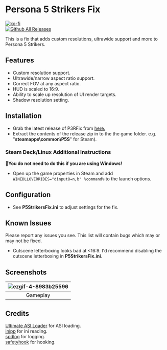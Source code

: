 ﻿# Persona 5 Strikers Fix
[![ko-fi](https://ko-fi.com/img/githubbutton_sm.svg)](https://ko-fi.com/W7W01UAI9)</br>
[![Github All Releases](https://img.shields.io/github/downloads/Lyall/P5StrikersFix/total.svg)](https://github.com/Lyall/P5StrikersFix/releases)

This is a fix that adds custom resolutions, ultrawide support and more to Persona 5 Strikers.

## Features
- Custom resolution support.
- Ultrawide/narrow aspect ratio support.
- Correct FOV at any aspect ratio.
- HUD is scaled to 16:9.
- Ability to scale up resolution of UI render targets.
- Shadow resolution setting.

## Installation
- Grab the latest release of P3RFix from [here.](https://github.com/Lyall/P3RFix/releases)
- Extract the contents of the release zip in to the the game folder. e.g. "**steamapps\common\P5S**" for Steam).

### Steam Deck/Linux Additional Instructions
🚩**You do not need to do this if you are using Windows!**
- Open up the game properties in Steam and add `WINEDLLOVERRIDES="dinput8=n,b" %command%` to the launch options.

## Configuration
- See **P5StrikersFix.ini** to adjust settings for the fix.

## Known Issues
Please report any issues you see.
This list will contain bugs which may or may not be fixed.

- Cutscene letterboxing looks bad at <16:9. I'd recommend disabling the cutscene letterboxing in **P5StrikersFix.ini**.

## Screenshots

| ![ezgif-4-8983b25596](https://github.com/Lyall/P5StrikersFix/assets/695941/76edf561-06c0-455c-9bd4-8df7cbc0d07d) |
|:--:|
| Gameplay |

## Credits
[Ultimate ASI Loader](https://github.com/ThirteenAG/Ultimate-ASI-Loader) for ASI loading. <br />
[inipp](https://github.com/mcmtroffaes/inipp) for ini reading. <br />
[spdlog](https://github.com/gabime/spdlog) for logging. <br />
[safetyhook](https://github.com/cursey/safetyhook) for hooking.
